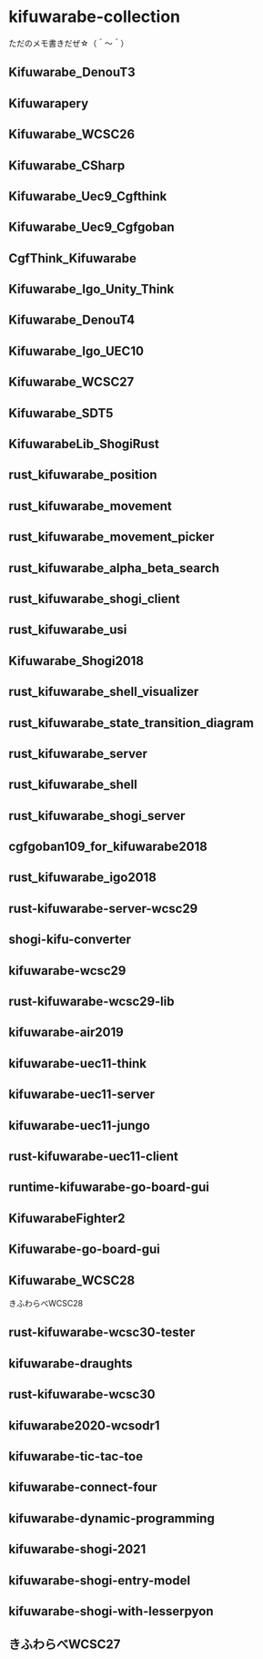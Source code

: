 # kifuwarabe-collection

ただのメモ書きだぜ☆（＾～＾）

## Kifuwarabe_DenouT3

## Kifuwarapery

## Kifuwarabe_WCSC26

## Kifuwarabe_CSharp

## Kifuwarabe_Uec9_Cgfthink

## Kifuwarabe_Uec9_Cgfgoban

## CgfThink_Kifuwarabe

## Kifuwarabe_Igo_Unity_Think

## Kifuwarabe_DenouT4

## Kifuwarabe_Igo_UEC10

## Kifuwarabe_WCSC27

## Kifuwarabe_SDT5

## KifuwarabeLib_ShogiRust

## rust_kifuwarabe_position

## rust_kifuwarabe_movement

## rust_kifuwarabe_movement_picker

## rust_kifuwarabe_alpha_beta_search

## rust_kifuwarabe_shogi_client

## rust_kifuwarabe_usi

## Kifuwarabe_Shogi2018

## rust_kifuwarabe_shell_visualizer

## rust_kifuwarabe_state_transition_diagram

## rust_kifuwarabe_server

## rust_kifuwarabe_shell

## rust_kifuwarabe_shogi_server

## cgfgoban109_for_kifuwarabe2018

## rust_kifuwarabe_igo2018

## rust-kifuwarabe-server-wcsc29

## shogi-kifu-converter

## kifuwarabe-wcsc29

## rust-kifuwarabe-wcsc29-lib

## kifuwarabe-air2019

## kifuwarabe-uec11-think

## kifuwarabe-uec11-server

## kifuwarabe-uec11-jungo

## rust-kifuwarabe-uec11-client

## runtime-kifuwarabe-go-board-gui

## KifuwarabeFighter2

## Kifuwarabe-go-board-gui

## Kifuwarabe_WCSC28

きふわらべWCSC28

## rust-kifuwarabe-wcsc30-tester

## kifuwarabe-draughts

## rust-kifuwarabe-wcsc30

## kifuwarabe2020-wcsodr1

## kifuwarabe-tic-tac-toe

## kifuwarabe-connect-four

## kifuwarabe-dynamic-programming

## kifuwarabe-shogi-2021

## kifuwarabe-shogi-entry-model

## kifuwarabe-shogi-with-lesserpyon

## きふわらべWCSC27
